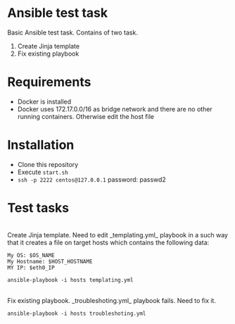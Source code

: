 # **Ansible test task**
Basic Ansible test task. Contains of two task.
1. Create Jinja template
2. Fix existing playbook

# Requirements

- Docker is installed
- Docker uses 172.17.0.0/16 as bridge network and there are no other running containers. Otherwise edit the host file

# Installation
- Clone this repository
- Execute `start.sh`
- `ssh -p 2222 centos@127.0.0.1` password: passwd2

# Test tasks
<br>
Create Jinja template.
Need to edit _templating.yml_ playbook in a such way that it creates a file on target hosts which contains the following data:

```
My OS: $OS_NAME
My Hostname: $HOST_HOSTNAME
MY IP: $eth0_IP
```

`ansible-playbook -i hosts templating.yml`
</br>

<br>
Fix existing playbook.
_troubleshoting.yml_ playbook fails. Need to fix it.

`ansible-playbook -i hosts troubleshoting.yml`
</br>